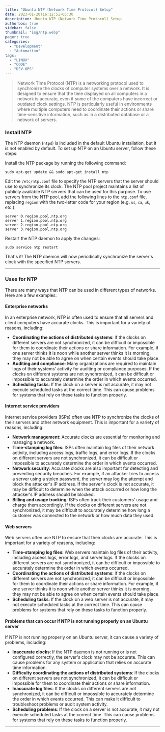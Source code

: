 ```yaml
---
title: "Ubuntu NTP (Network Time Protocol) Setup"
date: 2023-01-20T16:12:51+05:30
description: Ubuntu NTP (Network Time Protocol) Setup
authorbox: true
sidebar: false
thumbnail: "img/ntp.webp"
pager: true
categories:
  - "Development"
  - "Automation"
tags:
  - "LINUX"
  - "CODE"
  - "DEV-OPS"
---
```


> Network Time Protocol (NTP) is a networking protocol used to synchronize the clocks of computer systems over a network. It is designed to ensure that the time displayed on all computers in a network is accurate, even if some of the computers have incorrect or outdated clock settings. NTP is particularly useful in environments where multiple computers need to coordinate their actions or share time-sensitive information, such as in a distributed database or a network of servers.

### Install NTP
The NTP daemon (`ntpd`) is included in the default Ubuntu installation, but it is not enabled by default. To set up NTP on an Ubuntu server, follow these steps:

Install the NTP package by running the following command:

```
sudo apt-get update && sudo apt-get install ntp
```

Edit the `/etc/ntp.conf` file to specify the NTP servers that the server should use to synchronize its clock. The NTP pool project maintains a list of publicly available NTP servers that can be used for this purpose. To use servers from the NTP pool, add the following lines to the `ntp.conf` file, replacing `region` with the two-letter code for your region (e.g. `us`, `ca`, `uk`, etc.):

```
server 0.region.pool.ntp.org
server 1.region.pool.ntp.org
server 2.region.pool.ntp.org
server 3.region.pool.ntp.org
```
Restart the NTP daemon to apply the changes:

```
sudo service ntp restart
```

That's it! The NTP daemon will now periodically synchronize the server's clock with the specified NTP servers.

--- 
### Uses for NTP

There are many ways that NTP can be used in different types of networks. Here are a few examples:

#### Enterprise networks

In an enterprise network, NTP is often used to ensure that all servers and client computers have accurate clocks. This is important for a variety of reasons, including:

- **Coordinating the actions of distributed systems**: If the clocks on different servers are not synchronized, it can be difficult or impossible for them to coordinate their actions or share information. For example, if one server thinks it is noon while another server thinks it is morning, they may not be able to agree on when certain events should take place.
- **Auditing and compliance**: Many organizations are required to maintain logs of their systems' activity for auditing or compliance purposes. If the clocks on different systems are not synchronized, it can be difficult or impossible to accurately determine the order in which events occurred.
- **Scheduling tasks**: If the clock on a server is not accurate, it may not execute scheduled tasks at the correct time. This can cause problems for systems that rely on these tasks to function properly.

#### Internet service providers

Internet service providers (ISPs) often use NTP to synchronize the clocks of their servers and other network equipment. This is important for a variety of reasons, including:

- **Network management**: Accurate clocks are essential for monitoring and managing a network.
- **Time-stamping log files**: ISPs often maintain log files of their network activity, including access logs, traffic logs, and error logs. If the clocks on different servers are not synchronized, it can be difficult or impossible to accurately determine the order in which events occurred.
- **Network security**: Accurate clocks are also important for detecting and preventing security breaches. For example, if an attacker tries to access a server using a stolen password, the server may log the attempt and block the attacker's IP address. If the server's clock is not accurate, it may be difficult to determine when the attack occurred or how long the attacker's IP address should be blocked.
- **Billing and usage tracking**: ISPs often track their customers' usage and charge them accordingly. If the clocks on different servers are not synchronized, it may be difficult to accurately determine how long a customer was connected to the network or how much data they used.

#### Web servers

Web servers often use NTP to ensure that their clocks are accurate. This is important for a variety of reasons, including:

- **Time-stamping log files**: Web servers maintain log files of their activity, including access logs, error logs, and server logs. If the clocks on different servers are not synchronized, it can be difficult or impossible to accurately determine the order in which events occurred.
- **Coordinating the actions of distributed systems**: If the clocks on different servers are not synchronized, it can be difficult or impossible for them to coordinate their actions or share information. For example, if one server thinks it is noon while another server thinks it is morning, they may not be able to agree on when certain events should take place.
- **Scheduling tasks**: If the clock on a web server is not accurate, it may not execute scheduled tasks at the correct time. This can cause problems for systems that rely on these tasks to function properly.

#### Problems that can occur if NTP is not running properly on an Ubuntu server

If NTP is not running properly on an Ubuntu server, it can cause a variety of problems, including:

- **Inaccurate clocks**: If the NTP daemon is not running or is not configured correctly, the server's clock may not be accurate. This can cause problems for any system or application that relies on accurate time information.
- **Difficulty coordinating the actions of distributed systems**: If the clocks on different servers are not synchronized, it can be difficult or impossible for them to coordinate their actions or share information.
- **Inaccurate log files**: If the clocks on different servers are not synchronized, it can be difficult or impossible to accurately determine the order in which events occurred. This can make it difficult to troubleshoot problems or audit system activity.
- **Scheduling problems**: If the clock on a server is not accurate, it may not execute scheduled tasks at the correct time. This can cause problems for systems that rely on these tasks to function properly.

---